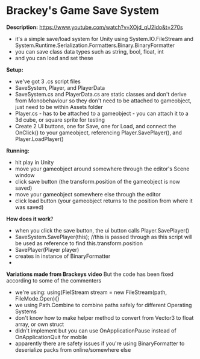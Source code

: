 # Brackey's Game Save System

**Description:**
https://www.youtube.com/watch?v=XOjd_qU2Ido&t=270s
- it's a simple save/load system for Unity using System.IO.FileStream and System.Runtime.Serialization.Formatters.Binary.BinaryFormatter
- you can save class data types such as string, bool, float, int
- and you can load and set these

**Setup:**
- we've got 3 .cs script files
- SaveSystem, Player, and PlayerData
- SaveSystem.cs and PlayerData.cs are static classes and don't derive from Monobehaviour so they don't need to be attached to gameobject, just need to be within Assets folder
- Player.cs - has to be attached to a gameobject - you can attach it to a 3d cube, or square sprite for testing
- Create 2 UI buttons, one for Save, one for Load, and connect the OnClick() to your gameobject, referencing Player.SavePlayer(), and Player.LoadPlayer()

**Running:**
- hit play in Unity
- move your gameobject around somewhere through the editor's Scene window
- click save button (the transform.position of the gameobject is now saved)
- move your gameobject somewhere else through the editor
- click load button (your gameobject returns to the position from where it was saved)

**How does it work**?
- when you click the save button, the ui button calls Player.SavePlayer()
-   SaveSystem.SavePlayer(this); //this is passed through as this script will be used as reference to find this.transform.position
- SavePlayer(Player player)
-   creates in instance of BinaryFormatter
-   

**Variations made from Brackeys video**
But the code has been fixed according to some of the commenters
- we're using: using(FielStream stream = new FileStream(path, FileMode.Open){}
- we using Path.Combine to combine paths safely for different Operating Systems
- don't know how to make helper method to convert from Vector3 to float array, or own struct
- didn't implement but you can use OnApplicationPause instead of OnApplicationQuit for mobile
- apparently there are safety issues if you're using BinaryFormatter to deserialize packs from online/somewhere else

